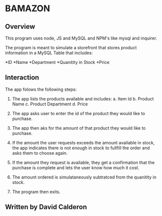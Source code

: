 # BAMAZON

## Overview

This program uses node, JS and MySQL and NPM's like mysql and inquirer.

The program is meant to simulate a storefront that stores product information in a MySQL Table that includes:

*ID
*Name
*Department
*Quanitity in Stock
*Price

## Interaction
The app folows the following steps:

1. The app lists the products available and includes:
  a. Item Id
  b. Product Name
  c. Product Department
  d. Price

2. The app asks user to enter the id of the product they would like to purchase.
3. The app then aks for the amount of that product they would like to purchase.
4. If the amount the user requests exceeds the amount available in stock, the app indicates there is not enough in stock to fullfill the order and asks them to choose again.
5. If the amount they request is available, they get a confirmation that the purchase is complete and lets the user know how much it cost.
6. The amount ordered is simulataneously subtratced from the quanitity in stock.
7. The program then exits.

## Written by David Calderon
